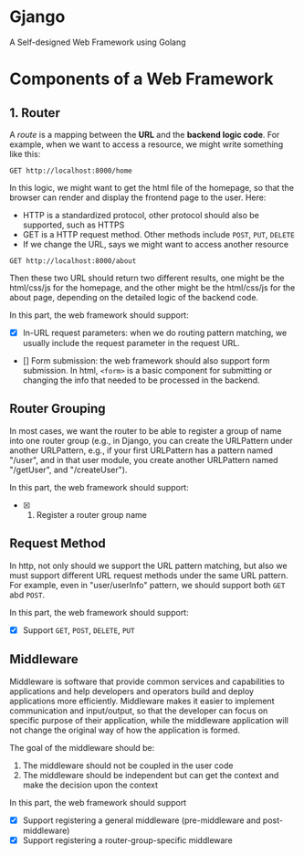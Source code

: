 # Gjango
A Self-designed Web Framework using Golang

# Components of a Web Framework
## 1. Router
A _route_ is a mapping between the **URL** and the **backend logic code**. For example, when we want to access a resource, we might write something like this:
```
GET http://localhost:8000/home
```

In this logic, we might want to get the html file of the homepage, so that the browser can render and display the frontend page to the user. Here:

- HTTP is a standardized protocol, other protocol should also be supported, such as HTTPS
- GET is a HTTP request method. Other methods include `POST`, `PUT`, `DELETE`
- If we change the URL, says we might want to access another resource

```
GET http://localhost:8000/about
```

Then these two URL should return two different results, one might be the html/css/js for the homepage, and the other might be the html/css/js for the about page, depending on the detailed logic of the backend code.

In this part, the web framework should support:

- [x] In-URL request parameters: when we do routing pattern matching, we usually include the request parameter in the request URL.
- [] Form submission: the web framework should also support form submission. In html, `<form>` is a basic component for submitting or changing the info that needed to be processed in the backend.

## Router Grouping
In most cases, we want the router to be able to register a group of name into one router group (e.g., in Django, you can create the URLPattern under another URLPattern, e.g., if your first URLPattern has a pattern named "/user", and in that user module, you create another URLPattern named "/getUser", and "/createUser").

In this part, the web framework should support:

- [x] 1. Register a router group name

## Request Method
In http, not only should we support the URL pattern matching, but also we must support different URL request methods under the same URL pattern. For example, even in "user/userInfo" pattern, we should support both `GET` abd `POST`. 

In this part, the web framework should support:

- [x] Support `GET`, `POST`, `DELETE`, `PUT`

## Middleware
Middleware is software that provide common services and capabilities to applications and help developers and operators build and deploy applications more efficiently. Middleware makes it easier to implement communication and input/output, so that the developer can focus on specific purpose of their application, while the middleware application will not change the original way of how the application is formed.

The goal of the middleware should be:

1. The middleware should not be coupled in the user code
2. The middleware should be independent but can get the context and make the decision upon the context

In this part, the web framework should support

- [x] Support registering a general middleware (pre-middleware and post-middleware)
- [x] Support registering a router-group-specific middleware
